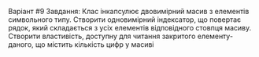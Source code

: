 Варіант #9 
Завдання: Клас інкапсулює двовимірний масив з елементів символьного типу.
Створити одновимірний індексатор, що повертає рядок, який
складається з усіх елементів відповідного стовпця масиву. Створити
властивість, доступну для читання закритого елементу-даного, що
містить кількість цифр у масиві
